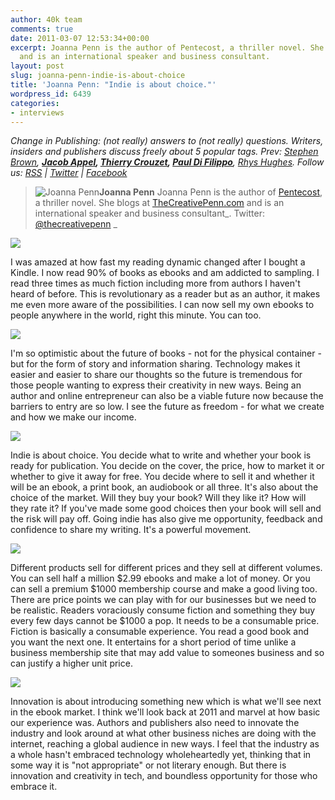 ```yaml
---
author: 40k team
comments: true
date: 2011-03-07 12:53:34+00:00
excerpt: Joanna Penn is the author of Pentecost, a thriller novel. She blogs at TheCreativePenn.com
  and is an international speaker and business consultant.
layout: post
slug: joanna-penn-indie-is-about-choice
title: 'Joanna Penn: "Indie is about choice."'
wordpress_id: 6439
categories:
- interviews
---
```


_Change in Publishing: (not really) answers to (not really) questions.
Writers, insiders and publishers discuss freely about 5 popular tags.
Prev: [Stephen Brown](http://www.40kbooks.com/?p=4801), __[Jacob Appel](http://www.40kbooks.com/?p=4928), [Thierry Crouzet](http://www.40kbooks.com/?p=5086), [Paul Di Filippo](http://www.40kbooks.com/?p=5181)__, [Rhys Hughes](http://www.40kbooks.com/?p=6226).
Follow us: [RSS](http://feeds.feedburner.com/40kbooks) | [Twitter](http://twitter.com/#!/40kBooks) | [Facebook](http://www.facebook.com/40kbooks)_


> ![Joanna Penn](http://www.40kbooks.com/wp-content/uploads/joanna2.jpg)**Joanna Penn**
Joanna Penn is the author of [Pentecost](http://www.amazon.com/Pentecost-A-Thriller-ebook/dp/B004JHYA6A/), a thriller novel.
She blogs at [TheCreativePenn.com](http://www.thecreativepenn.com/) and is an international speaker and business consultant_.
Twitter: [@thecreativepenn](http://twitter.com/#!/thecreativepenn/) _


[![](http://www.40kbooks.com/wp-content/uploads/tagebook.jpg)](http://www.40kbooks.com/?attachment_id=4810)

I was amazed at how fast my reading dynamic changed after I bought a Kindle. I now read 90% of books as ebooks and am addicted to sampling. I read three times as much fiction including more from authors I haven't heard of before.
This is revolutionary as a reader but as an author, it makes me even more aware of the possibilities. I can now sell my own ebooks to people anywhere in the world, right this minute. You can too.

[![](http://www.40kbooks.com/wp-content/uploads/tag-future.jpg)](http://www.40kbooks.com/?attachment_id=4815)

I'm so optimistic about the future of books - not for the physical container - but for the form of story and information sharing.
Technology makes it easier and easier to share our thoughts so the future is tremendous for those people wanting to express their creativity in new ways. Being an author and online entrepreneur can also be a viable future now because the barriers to entry are so low. I see the future as freedom - for what we create and how we make our income.

[![](http://www.40kbooks.com/wp-content/uploads/tag-indie.jpg)](http://www.40kbooks.com/?attachment_id=4818)

Indie is about choice.
You decide what to write and whether your book is ready for publication. You decide on the cover, the price, how to market it or whether to give it away for free. You decide where to sell it and whether it will be an ebook, a print book, an audiobook or all three.
It's also about the choice of the market. Will they buy your book? Will they like it? How will they rate it? If you've made some good choices then your book will sell and the risk will pay off. Going indie has also give me opportunity, feedback and confidence to share my writing. It's a powerful movement.

[![](http://www.40kbooks.com/wp-content/uploads/tag-prices.jpg)](http://www.40kbooks.com/?attachment_id=4821)

Different products sell for different prices and they sell at different volumes. You can sell half a million $2.99 ebooks and make a lot of money. Or you can sell a premium $1000 membership course and make a good living too.
There are price points we can play with for our businesses but we need to be realistic. Readers voraciously consume fiction and something they buy every few days cannot be $1000 a pop. It needs to be a consumable price. Fiction is basically a consumable experience. You read a good book and you want the next one. It entertains for a short period of time unlike a business membership site that may add value to someones business and so can justify a higher unit price.

[![](http://www.40kbooks.com/wp-content/uploads/tag-innovation.jpg)](http://www.40kbooks.com/?attachment_id=4828)

Innovation is about introducing something new which is what we'll see next in the ebook market. I think we'll look back at 2011 and marvel at how basic our experience was. Authors and publishers also need to innovate the industry and look around at what other business niches are doing with the internet, reaching a global audience in new ways.
I feel that the industry as a whole hasn't embraced technology wholeheartedly yet, thinking that in some way it is "not appropriate" or not literary enough. But there is innovation and creativity in tech, and boundless opportunity for those who embrace it.
